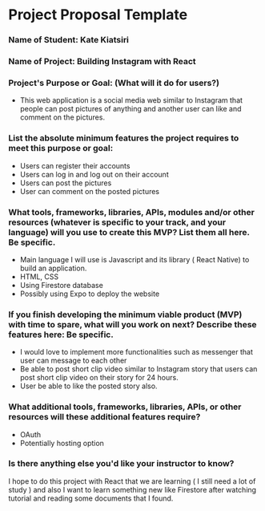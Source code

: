 # Project Proposal Template

### Name of Student: Kate Kiatsiri

### Name of Project: Building Instagram with React

### Project's Purpose or Goal: (What will it do for users?)
- This web application is a social media web similar to Instagram that people can post pictures of anything and another user can like and comment on the pictures.


### List the absolute minimum features the project requires to meet this purpose or goal:
* Users can register their accounts
* Users can log in and log out on their account
* Users can post the pictures 
* User can comment on the posted pictures


### What tools, frameworks, libraries, APIs, modules and/or other resources (whatever is specific to your track, and your language) will you use to create this MVP? List them all here. Be specific.

* Main language I will use is Javascript and its library ( React Native) to build an application.
* HTML, CSS 
* Using Firestore database 
* Possibly using Expo to deploy the website 

### If you finish developing the minimum viable product (MVP) with time to spare, what will you work on next? Describe these features here: Be specific.

* I would love to implement more functionalities such as messenger that user can message to each other 
* Be able to post short clip video similar to Instagram story that users can post short clip video on their story for 24 hours.
* User be able to like the posted story also.

### What additional tools, frameworks, libraries, APIs, or other resources will these additional features require?
- OAuth 
- Potentially hosting option

### Is there anything else you'd like your instructor to know?
I hope to do this project with React that we are learning ( I still need a lot of study )  and also I want to learn something new like Firestore after watching tutorial and reading some documents that I found. 

